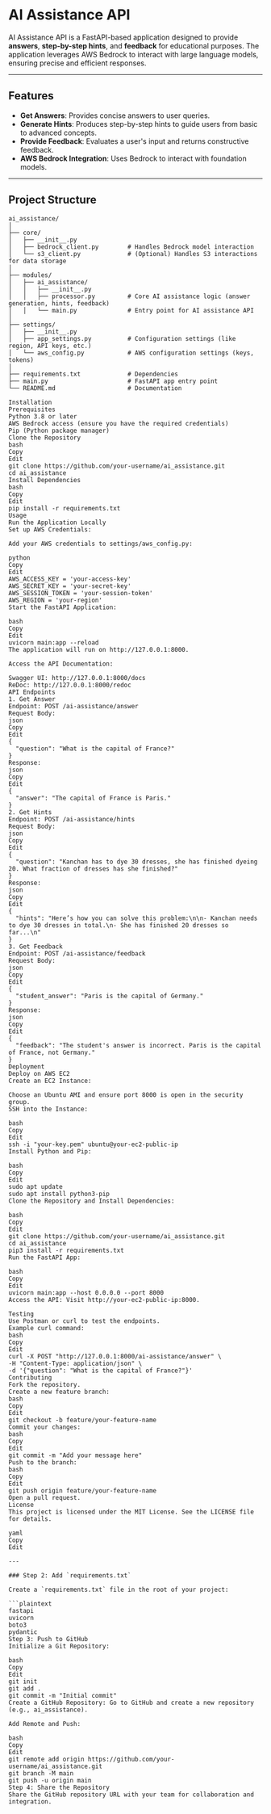 # AI Assistance API

AI Assistance API is a FastAPI-based application designed to provide **answers**, **step-by-step hints**, and **feedback** for educational purposes. The application leverages AWS Bedrock to interact with large language models, ensuring precise and efficient responses.

---

## Features

- **Get Answers**: Provides concise answers to user queries.
- **Generate Hints**: Produces step-by-step hints to guide users from basic to advanced concepts.
- **Provide Feedback**: Evaluates a user's input and returns constructive feedback.
- **AWS Bedrock Integration**: Uses Bedrock to interact with foundation models.

---

## Project Structure

```plaintext
ai_assistance/
│
├── core/
│   ├── __init__.py
│   ├── bedrock_client.py        # Handles Bedrock model interaction
│   └── s3_client.py             # (Optional) Handles S3 interactions for data storage
│
├── modules/
│   ├── ai_assistance/
│   │   ├── __init__.py
│   │   ├── processor.py         # Core AI assistance logic (answer generation, hints, feedback)
│   │   └── main.py              # Entry point for AI assistance API
│
├── settings/
│   ├── __init__.py
│   ├── app_settings.py          # Configuration settings (like region, API keys, etc.)
│   └── aws_config.py            # AWS configuration settings (keys, tokens)
│
├── requirements.txt             # Dependencies
├── main.py                      # FastAPI app entry point
└── README.md                    # Documentation

Installation
Prerequisites
Python 3.8 or later
AWS Bedrock access (ensure you have the required credentials)
Pip (Python package manager)
Clone the Repository
bash
Copy
Edit
git clone https://github.com/your-username/ai_assistance.git
cd ai_assistance
Install Dependencies
bash
Copy
Edit
pip install -r requirements.txt
Usage
Run the Application Locally
Set up AWS Credentials:

Add your AWS credentials to settings/aws_config.py:

python
Copy
Edit
AWS_ACCESS_KEY = 'your-access-key'
AWS_SECRET_KEY = 'your-secret-key'
AWS_SESSION_TOKEN = 'your-session-token'
AWS_REGION = 'your-region'
Start the FastAPI Application:

bash
Copy
Edit
uvicorn main:app --reload
The application will run on http://127.0.0.1:8000.

Access the API Documentation:

Swagger UI: http://127.0.0.1:8000/docs
ReDoc: http://127.0.0.1:8000/redoc
API Endpoints
1. Get Answer
Endpoint: POST /ai-assistance/answer
Request Body:
json
Copy
Edit
{
  "question": "What is the capital of France?"
}
Response:
json
Copy
Edit
{
  "answer": "The capital of France is Paris."
}
2. Get Hints
Endpoint: POST /ai-assistance/hints
Request Body:
json
Copy
Edit
{
  "question": "Kanchan has to dye 30 dresses, she has finished dyeing 20. What fraction of dresses has she finished?"
}
Response:
json
Copy
Edit
{
  "hints": "Here’s how you can solve this problem:\n\n- Kanchan needs to dye 30 dresses in total.\n- She has finished 20 dresses so far...\n"
}
3. Get Feedback
Endpoint: POST /ai-assistance/feedback
Request Body:
json
Copy
Edit
{
  "student_answer": "Paris is the capital of Germany."
}
Response:
json
Copy
Edit
{
  "feedback": "The student's answer is incorrect. Paris is the capital of France, not Germany."
}
Deployment
Deploy on AWS EC2
Create an EC2 Instance:

Choose an Ubuntu AMI and ensure port 8000 is open in the security group.
SSH into the Instance:

bash
Copy
Edit
ssh -i "your-key.pem" ubuntu@your-ec2-public-ip
Install Python and Pip:

bash
Copy
Edit
sudo apt update
sudo apt install python3-pip
Clone the Repository and Install Dependencies:

bash
Copy
Edit
git clone https://github.com/your-username/ai_assistance.git
cd ai_assistance
pip3 install -r requirements.txt
Run the FastAPI App:

bash
Copy
Edit
uvicorn main:app --host 0.0.0.0 --port 8000
Access the API: Visit http://your-ec2-public-ip:8000.

Testing
Use Postman or curl to test the endpoints.
Example curl command:
bash
Copy
Edit
curl -X POST "http://127.0.0.1:8000/ai-assistance/answer" \
-H "Content-Type: application/json" \
-d '{"question": "What is the capital of France?"}'
Contributing
Fork the repository.
Create a new feature branch:
bash
Copy
Edit
git checkout -b feature/your-feature-name
Commit your changes:
bash
Copy
Edit
git commit -m "Add your message here"
Push to the branch:
bash
Copy
Edit
git push origin feature/your-feature-name
Open a pull request.
License
This project is licensed under the MIT License. See the LICENSE file for details.

yaml
Copy
Edit

---

### Step 2: Add `requirements.txt`

Create a `requirements.txt` file in the root of your project:

```plaintext
fastapi
uvicorn
boto3
pydantic
Step 3: Push to GitHub
Initialize a Git Repository:

bash
Copy
Edit
git init
git add .
git commit -m "Initial commit"
Create a GitHub Repository: Go to GitHub and create a new repository (e.g., ai_assistance).

Add Remote and Push:

bash
Copy
Edit
git remote add origin https://github.com/your-username/ai_assistance.git
git branch -M main
git push -u origin main
Step 4: Share the Repository
Share the GitHub repository URL with your team for collaboration and integration.
